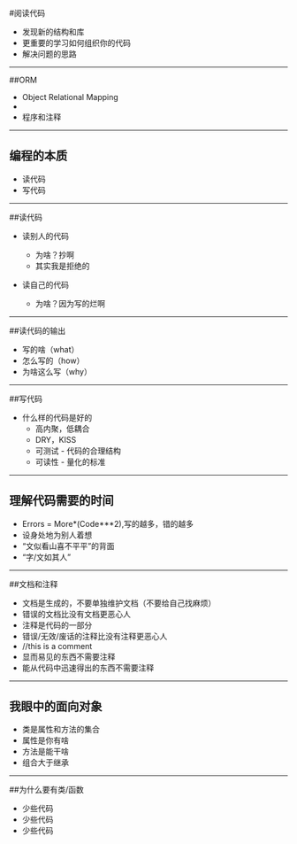 <!-- brew install node -->
<!-- npm install -g reveal-md -->
<!-- reveal-md -->

#阅读代码

*  发现新的结构和库
*  更重要的学习如何组织你的代码
*  解决问题的思路

---

##ORM

* Object Relational Mapping
* 
* 程序和注释

---

## 编程的本质

* 读代码
* 写代码

----

##读代码

* 读别人的代码
  * 为啥？抄啊
  * 其实我是拒绝的
  
* 读自己的代码
  * 为啥？因为写的烂啊

----

##读代码的输出

* 写的啥（what）
* 怎么写的（how）
* 为啥这么写（why）

----

##写代码

* 什么样的代码是好的
  * 高内聚，低耦合
  * DRY，KISS
  * 可测试 - 代码的合理结构
  * 可读性 - 量化的标准

---

## 理解代码需要的时间


* Errors = More*(Code***2),写的越多，错的越多
* 设身处地为别人着想
* “文似看山喜不平平”的背面
* “字/文如其人”


----

##文档和注释

* 文档是生成的，不要单独维护文档（不要给自己找麻烦）
* 错误的文档比没有文档更恶心人
* 注释是代码的一部分
* 错误/无效/废话的注释比没有注释更恶心人
* //this is a comment
* 显而易见的东西不需要注释
* 能从代码中迅速得出的东西不需要注释

---

## 我眼中的面向对象

* 类是属性和方法的集合
* 属性是你有啥
* 方法是能干啥
* 组合大于继承

---

##为什么要有类/函数

* 少些代码
* 少些代码
* 少些代码


